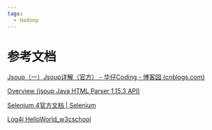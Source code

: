 ```yaml
---
tags:
  - Hadoop
---
```


# 参考文档

[Jsoup（一）Jsoup详解（官方） - 华仔Coding - 博客园 (cnblogs.com)](https://www.cnblogs.com/zhangyinhua/p/8037599.html)

[Overview (jsoup Java HTML Parser 1.15.3 API)](https://jsoup.org/apidocs/index.html)

[Selenium 4官方文档 | Selenium](https://www.selenium.dev/zh-cn/documentation/webdriver/getting_started/upgrade_to_selenium_4/)

[Log4j HelloWorld_w3cschool](https://www.w3cschool.cn/java/log4j-helloworld.html)
